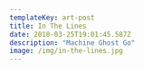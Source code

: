 ```yaml
---
templateKey: art-post
title: In The Lines
date: 2018-03-25T19:01:45.587Z
description: "Machine Ghost Go"
image: /img/in-the-lines.jpg
---
```

